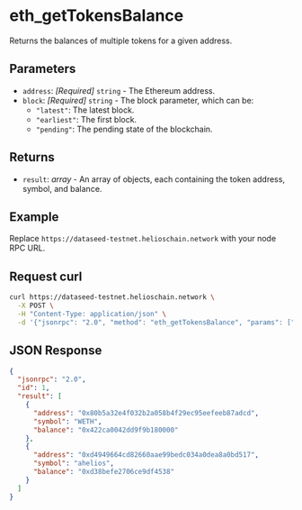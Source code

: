 # eth_getTokensBalance

Returns the balances of multiple tokens for a given address.

## Parameters

- `address`: *[Required]* `string` - The Ethereum address.
- `block`: *[Required]* `string` - The block parameter, which can be:
  - `"latest"`: The latest block.
  - `"earliest"`: The first block.
  - `"pending"`: The pending state of the blockchain.

## Returns

- `result`: *array* - An array of objects, each containing the token address, symbol, and balance.

## Example

Replace `https://dataseed-testnet.helioschain.network` with your node RPC URL.

## Request curl
```sh
curl https://dataseed-testnet.helioschain.network \
  -X POST \
  -H "Content-Type: application/json" \
  -d '{"jsonrpc": "2.0", "method": "eth_getTokensBalance", "params": ["0x17267eB1FEC301848d4B5140eDDCFC48945427Ab", "latest"], "id": 1}'
```

## JSON Response
```json
{
  "jsonrpc": "2.0",
  "id": 1,
  "result": [
    {
      "address": "0x80b5a32e4f032b2a058b4f29ec95eefeeb87adcd",
      "symbol": "WETH",
      "balance": "0x422ca0042dd9f9b180000"
    },
    {
      "address": "0xd4949664cd82660aae99bedc034a0dea8a0bd517",
      "symbol": "ahelios",
      "balance": "0xd38befe2706ce9df4538"
    }
  ]
}
```